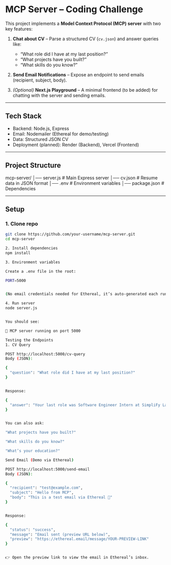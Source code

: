 # MCP Server – Coding Challenge

This project implements a **Model Context Protocol (MCP) server** with two key features:

1. **Chat about CV** – Parse a structured CV (`cv.json`) and answer queries like:

   - “What role did I have at my last position?”
   - “What projects have you built?”
   - “What skills do you know?”

2. **Send Email Notifications** – Expose an endpoint to send emails (recipient, subject, body).

3. _(Optional)_ **Next.js Playground** – A minimal frontend (to be added) for chatting with the server and sending emails.

---

## Tech Stack

- Backend: Node.js, Express
- Email: Nodemailer (Ethereal for demo/testing)
- Data: Structured JSON CV
- Deployment (planned): Render (Backend), Vercel (Frontend)

---

## Project Structure

mcp-server/
│── server.js # Main Express server
│── cv.json # Resume data in JSON format
│── .env # Environment variables
│── package.json # Dependencies

---

## Setup

### 1. Clone repo

```bash
git clone https://github.com/your-username/mcp-server.git
cd mcp-server

2. Install dependencies
npm install

3. Environment variables

Create a .env file in the root:

PORT=5000


(No email credentials needed for Ethereal, it’s auto-generated each run.)

4. Run server
node server.js


You should see:

🚀 MCP server running on port 5000

Testing the Endpoints
1. CV Query

POST http://localhost:5000/cv-query
Body (JSON):

{
  "question": "What role did I have at my last position?"
}


Response:

{
  "answer": "Your last role was Software Engineer Intern at SimpliFy Labs (LK) (Feb 2025 - Jul 2025)."
}


You can also ask:

"What projects have you built?"

"What skills do you know?"

"What’s your education?"

Send Email (Demo via Ethereal)

POST http://localhost:5000/send-email
Body (JSON):

{
  "recipient": "test@example.com",
  "subject": "Hello from MCP",
  "body": "This is a test email via Ethereal 🚀"
}


Response:

{
  "status": "success",
  "message": "Email sent (preview URL below)",
  "preview": "https://ethereal.email/message/YOUR-PREVIEW-LINK"
}


👉 Open the preview link to view the email in Ethereal’s inbox.
```
